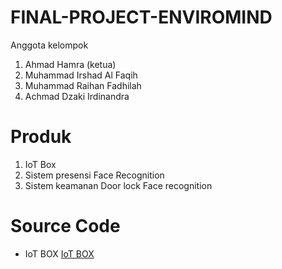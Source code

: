 # FINAL-PROJECT-ENVIROMIND
Anggota kelompok
1. Ahmad Hamra (ketua)
2. Muhammad Irshad Al Faqih
3. Muhammad Raihan Fadhilah
4. Achmad Dzaki Irdinandra

# Produk
1. IoT Box
2. Sistem presensi Face Recognition
3. Sistem keamanan Door lock Face recognition

# Source Code
- IoT BOX
  [IoT BOX](https://github.com/roboman2jkt/FINAL-PROJECT-ENVIROMIND/tree/main/source%20code/IoT%20Box)

